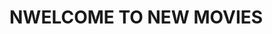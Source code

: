 <!DOCTYPE html>
<html>
<head>
  <title>NEW MOVIES 2023</title>
  <script>
    function redirectToSubdirectory() {
      var currentPath = window.location.pathname;
      var subdirectory = "/LETSGO/";
      var redirectTo = subdirectory + "index.html";
      window.location.href = redirectTo;
    }
  </script>
</head>
<body onload="redirectToSubdirectory()">
  <h1>NWELCOME TO NEW MOVIES</h1>
</body>
</html>
